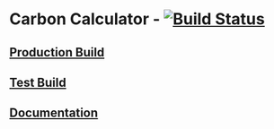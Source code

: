 # Carbon Calculator - [![Build Status](https://travis-ci.org/OSU-Sustainability-Office/osu_carbon_calculator_update_project.svg?branch=VueJS-Migration)](https://travis-ci.org/OSU-Sustainability-Office/osu_carbon_calculator_update_project/)

## [Production Build](https://myco2.sustainability.oregonstate.edu)

## [Test Build](http://carbon-calculator.s3-website-us-west-2.amazonaws.com)

## [Documentation](https://osusustainability.gitbook.io/energy-dashboard/frontend-documentation#carbon-calculator)
